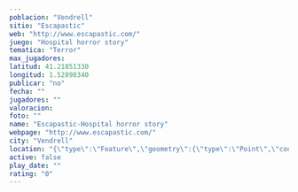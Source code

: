 ```yaml
---
poblacion: "Vendrell"
sitio: "Escapastic"
web: "http://www.escapastic.com/"
juego: "Hospital horror story"
tematica: "Terror"
max_jugadores: 
latitud: 41.21851330
longitud: 1.52898340
publicar: "no"
fecha: ""
jugadores: ""
valoracion: 
foto: ""
name: "Escapastic-Hospital horror story"
webpage: "http://www.escapastic.com/"
city: "Vendrell"
location: "{\"type\":\"Feature\",\"geometry\":{\"type\":\"Point\",\"coordinates\":[41.2185133,1.5289834]}}"
active: false
play_date: ""
rating: "0"
---
```

